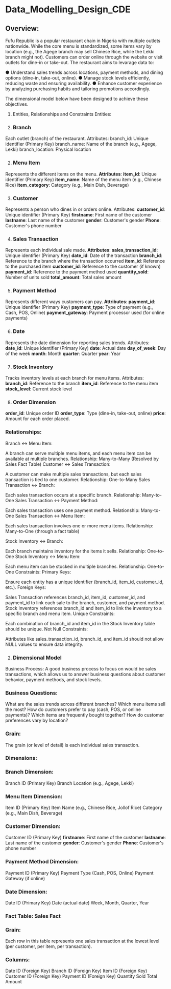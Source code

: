 # Data_Modelling_Design_CDE
## Overview:
Fufu Republic is a popular restaurant chain in Nigeria with multiple outlets nationwide. While the
core menu is standardized, some items vary by location (e.g., the Agege branch may sell
Chinese Rice, while the Lekki branch might not). Customers can order online through the
website or visit outlets for dine-in or take-out. The restaurant aims to levarage data to:

● Understand sales trends across locations, payment methods, and dining options
(dine-in, take-out, online).
● Manage stock levels efficiently, reducing waste and ensuring availability.
● Enhance customer experience by analyzing purchasing habits and tailoring promotions
accordingly.

The dimensional model below have been designed to achieve these objectives.

1. Entities, Relationships and Constraints
Entities:
1. ### Branch
Each outlet (branch) of the restaurant.
Attributes:
branch_id: Unique identifier (Primary Key)
branch_name: Name of the branch (e.g., Agege, Lekki)
branch_location: Physical location

2. ### Menu Item
Represents the different items on the menu.
**Attributes**:
**item_id**: Unique identifier (Primary Key)
**item_name**: Name of the menu item (e.g., Chinese Rice)
**item_category**: Category (e.g., Main Dish, Beverage)

3. ### Customer
Represents a person who dines in or orders online.
Attributes:
**customer_id**: Unique identifier (Primary Key)
**firstname**: First name of the customer
**lastname**: Last name of the customer
**gender**: Customer's gender
**Phone**: Customer's phone number

4. ### Sales Transaction
Represents each individual sale made.
**Attributes**:
**sales_transaction_id**: Unique identifier (Primary Key)
**date_id**: Date of the transaction
**branch_id**: Reference to the branch where the transaction occurred
**item_id**: Reference to the purchased item
**customer_id**: Reference to the customer (if known)
**payment_id**: Reference to the payment method used
**quantity_sold**: Number of units sold
**total_amount**: Total sales amount

5. ### Payment Method
Represents different ways customers can pay.
**Attributes**:
**payment_id**: Unique identifier (Primary Key)
**payment_type**: Type of payment (e.g., Cash, POS, Online)
**payment_gateway**: Payment processor used (for online payments)

6. ### Date
Represents the date dimension for reporting sales trends.
Attributes:
**date_id**: Unique identifier (Primary Key)
**date**: Actual date
**day_of_week**: Day of the week
**month**: Month
**quarter**: Quarter
**year**: Year

7. ### Stock Inventory
Tracks inventory levels at each branch for menu items.
Attributes:
**branch_id**: Reference to the branch
**item_id**: Reference to the menu item
**stock_level**: Current stock level

8. ### Order Dimension
**order_id**: Unique order ID
**order_type**: Type (dine-in, take-out, online)
**price**: Amount for each order placed.

### Relationships:
Branch ↔ Menu Item:

A branch can serve multiple menu items, and each menu item can be available at multiple branches.
Relationship: Many-to-Many (Resolved by Sales Fact Table)
Customer ↔ Sales Transaction:

A customer can make multiple sales transactions, but each sales transaction is tied to one customer.
Relationship: One-to-Many
Sales Transaction ↔ Branch:

Each sales transaction occurs at a specific branch.
Relationship: Many-to-One
Sales Transaction ↔ Payment Method:

Each sales transaction uses one payment method.
Relationship: Many-to-One
Sales Transaction ↔ Menu Item:

Each sales transaction involves one or more menu items.
Relationship: Many-to-One (through a fact table)

Stock Inventory ↔ Branch:

Each branch maintains inventory for the items it sells.
Relationship: One-to-One
Stock Inventory ↔ Menu Item:

Each menu item can be stocked in multiple branches.
Relationship: One-to-One
Constraints:
Primary Keys:

Ensure each entity has a unique identifier (branch_id, item_id, customer_id, etc.).
Foreign Keys:

Sales Transaction references branch_id, item_id, customer_id, and payment_id to link each sale to the branch, customer, and payment method.
Stock Inventory references branch_id and item_id to link the inventory to a specific branch and menu item.
Unique Constraints:

Each combination of branch_id and item_id in the Stock Inventory table should be unique.
Not Null Constraints:

Attributes like sales_transaction_id, branch_id, and item_id should not allow NULL values to ensure data integrity.

2. ### Dimensional Model
Business Process: 
A good business process to focus on would be sales transactions, which allows us to answer business questions about customer behavior, payment methods, and stock levels.

### Business Questions:
What are the sales trends across different branches?
Which menu items sell the most?
How do customers prefer to pay (cash, POS, or online payments)?
Which items are frequently bought together?
How do customer preferences vary by location?

### Grain:
The grain (or level of detail) is each individual sales transaction.

### Dimensions:
### Branch Dimension:
Branch ID (Primary Key)
Branch Location (e.g., Agege, Lekki)

### Menu Item Dimension:

Item ID (Primary Key)
Item Name (e.g., Chinese Rice, Jollof Rice)
Category (e.g., Main Dish, Beverage)

### Customer Dimension:

Customer ID (Primary Key)
**firstname**: First name of the customer
**lastname**: Last name of the customer
**gender**: Customer's gender
**Phone**: Customer's phone number

### Payment Method Dimension:
Payment ID (Primary Key)
Payment Type (Cash, POS, Online)
Payment Gateway (if online)

### Date Dimension:
Date ID (Primary Key)
Date (actual date)
Week, Month, Quarter, Year

### Fact Table: Sales Fact
### Grain: 
Each row in this table represents one sales transaction at the lowest level (per customer, per item, per transaction).
### Columns:
Date ID (Foreign Key)
Branch ID (Foreign Key)
Item ID (Foreign Key)
Customer ID (Foreign Key)
Payment ID (Foreign Key)
Quantity Sold
Total Amount
